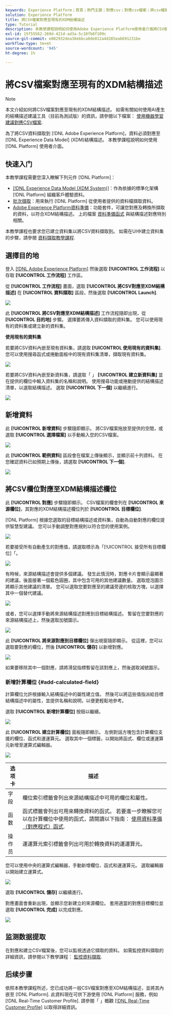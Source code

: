 ```yaml
---
keywords: Experience Platform；首頁；熱門主題；對應csv；對應csv檔案；將csv檔案對應到xdm；將csv對應到xdm；ui指南；
solution: Experience Platform
title: 將CSV檔案對應至現有的XDM結構描述
type: Tutorial
description: 本教學課程說明如何使用Adobe Experience Platform使用者介面將CSV檔案對應至現有的XDM結構描述。
exl-id: 15f55562-269d-421d-ad3a-5c10fb8f109c
source-git-commit: e802932dea38ebbca8de012a4d285eab691231be
workflow-type: tm+mt
source-wordcount: '945'
ht-degree: 1%

---
```


# 將CSV檔案對應至現有的XDM結構描述

>[!NOTE]
>
>本文介紹如何將CSV檔案對應至現有的XDM結構描述。 如需有關如何使用AI產生的結構描述建議工具（目前為測試版）的資訊，請參閱以下檔案： [使用機器學習建議對應CSV檔案](./recommendations.md).

為了將CSV資料擷取到 [!DNL Adobe Experience Platform]，資料必須對應至 [!DNL Experience Data Model] (XDM)結構描述。 本教學課程說明如何使用 [!DNL Platform] 使用者介面。

## 快速入门

本教學課程需要您深入瞭解下列元件 [!DNL Platform]：

- [[!DNL Experience Data Model (XDM System)]](../../../xdm/home.md)：作為依據的標準化架構 [!DNL Platform] 組織客戶體驗資料。
- [批次擷取](../../batch-ingestion/overview.md)：用來執行 [!DNL Platform] 從使用者提供的資料檔擷取資料。
- [Adobe Experience Platform資料準備](../../batch-ingestion/overview.md)：功能套件，可讓您對應及轉換所擷取的資料，以符合XDM結構描述。 上的檔案 [資料準備函式](../../../data-prep/functions.md) 與結構描述對應特別相關。

本教學課程也要求您已建立資料集以將CSV資料擷取到。 如需在UI中建立資料集的步驟，請參閱 [資料擷取教學課程](../ingest-batch-data.md).

## 選擇目的地

登入 [[!DNL Adobe Experience Platform]](https://platform.adobe.com) 然後選取 **[!UICONTROL 工作流程]** 以存取 **[!UICONTROL 工作流程]** 工作區。

從 **[!UICONTROL 工作流程]** 畫面，選取 **[!UICONTROL 將CSV對應至XDM結構描述]** 在 **[!UICONTROL 資料擷取]** 區段，然後選取 **[!UICONTROL Launch]**.

![](../../images/tutorials/map-a-csv-file/workflows.png)

此 **[!UICONTROL 將CSV對應至XDM結構描述]** 工作流程隨即出現，從 **[!UICONTROL 目的地]** 步驟。 選擇要將傳入資料擷取的資料集。 您可以使用現有的資料集或建立新的資料集。

**使用現有的資料集**

若要將CSV資料內嵌至現有資料集，請選取 **[!UICONTROL 使用現有的資料集]**. 您可以使用搜尋函式或捲動面板中的現有資料集清單，擷取現有資料集。

![](../../images/tutorials/map-a-csv-file/use-existing-dataset.png)

若要將CSV資料內嵌至新資料集，請選取「 」 **[!UICONTROL 建立新資料集]** 並在提供的欄位中輸入資料集的名稱和說明。 使用搜尋功能或捲動提供的結構描述清單，以選取結構描述。 選取 **[!UICONTROL 下一個]** 以繼續進行。

![](../../images/tutorials/map-a-csv-file/create-new-dataset.png)

## 新增資料

此 **[!UICONTROL 新增資料]** 步驟隨即顯示。 將CSV檔案拖放至提供的空間，或選取 **[!UICONTROL 選擇檔案]** 以手動輸入您的CSV檔案。

![](../../images/tutorials/map-a-csv-file/add-data.png)

此 **[!UICONTROL 範例資料]** 區段會在檔案上傳後顯示，並顯示前十列資料。 在您確認資料已如預期上傳後，請選取 **[!UICONTROL 下一個]**.

![](../../images/tutorials/map-a-csv-file/sample-data.png)

## 將CSV欄位對應至XDM結構描述欄位

此 **[!UICONTROL 對應]** 步驟隨即顯示。 CSV檔案的欄會列在 **[!UICONTROL 來源欄位]**，其對應的XDM結構描述欄位列於 **[!UICONTROL 目標欄位]**.

[!DNL Platform] 根據您選取的目標結構描述或資料集，自動為自動對應的欄位提供智慧型建議。 您可以手動調整對應規則以符合您的使用案例。

![](../../images/tutorials/map-a-csv-file/mapping-with-suggestions.png)

若要接受所有自動產生的對應值，請選取標示為「[!UICONTROL 接受所有目標欄位]「。

![](../../images/tutorials/map-a-csv-file/filled-mapping-with-suggestions.png)

有時候，來源結構描述會提供多個建議。 發生此情況時，對應卡片會顯示最顯著的建議，後面接著一個藍色圓圈，其中包含可用的其他建議數量。 選取燈泡圖示將顯示其他建議的清單。 您可以選取您要對應至的建議旁邊的核取方塊，以選擇其中一個替代建議。

![](../../images/tutorials/map-a-csv-file/multiple-recommendations.png)

或者，您可以選擇手動將來源結構描述對應到目標結構描述。 暫留在您要對應的來源結構描述上，然後選取加號圖示。

![](../../images/tutorials/map-a-csv-file/mapping-with-suggestions-and-buttons.png)

此 **[!UICONTROL 將來源對應到目標欄位]** 彈出視窗隨即顯示。 從這裡，您可以選取要對應的欄位，然後 **[!UICONTROL 儲存]** 以新增對應。

![](../../images/tutorials/map-a-csv-file/manual-mapping.png)

如果要移除其中一個對應，請將滑鼠指標暫留在該對應上，然後選取減號圖示。

### 新增計算欄位 {#add-calculated-field}

計算欄位允許根據輸入結構描述中的屬性建立值。 然後可以將這些值指派給目標結構描述中的屬性，並提供名稱和說明，以便更輕鬆地參考。

選取 **[!UICONTROL 新增計算欄位]** 按鈕以繼續。

![](../../images/tutorials/map-a-csv-file/add-calculated-field.png)

此 **[!UICONTROL 建立計算欄位]** 面板隨即顯示。 左側對話方塊包含計算欄位支援的欄位、函式和運運算元。 選取其中一個標籤，以開始將函式、欄位或運運算元新增至運算式編輯器。

![](../../images/tutorials/map-a-csv-file/create-calculated-fields.png)

| 选项卡 | 描述 |
| --------- | ----------- |
| 字段 | 欄位索引標籤會列出來源結構描述中可用的欄位和屬性。 |
| 函数 | 函式標籤會列出可用來轉換資料的函式。 若要進一步瞭解您可以在計算欄位中使用的函式，請閱讀以下指南： [使用資料準備（對應程式）函式](../../../data-prep/functions.md). |
| 操作员 | 運運算元索引標籤會列出可用於轉換資料的運運算元。 |

您可以使用中央的運算式編輯器，手動新增欄位、函式和運運算元。 選取編輯器以開始建立運算式。

![](../../images/tutorials/map-a-csv-file/create-calculated-field.png)

選取 **[!UICONTROL 儲存]** 以繼續進行。

對應畫面會重新出現，並顯示您新建立的來源欄位。 套用適當的對應目標欄位並選取 **[!UICONTROL 完成]** 以完成對應。

![](../../images/tutorials/map-a-csv-file/new-calculated-field.png)

## 监测数据提取

在對應和建立CSV檔案後，您可以監視透過它擷取的資料。 如需監控資料擷取的詳細資訊，請參閱以下教學課程： [監控資料擷取](../../../ingestion/quality/monitor-data-ingestion.md).

## 后续步骤

依照本教學課程所述，您已成功將一般CSV檔案對應至XDM結構描述，並將其內嵌至 [!DNL Platform]. 此資料現在可供下游使用 [!DNL Platform] 服務，例如 [!DNL Real-Time Customer Profile]. 請參閱「 」概觀 [[!DNL Real-Time Customer Profile]](../../../profile/home.md) 以取得詳細資訊。
